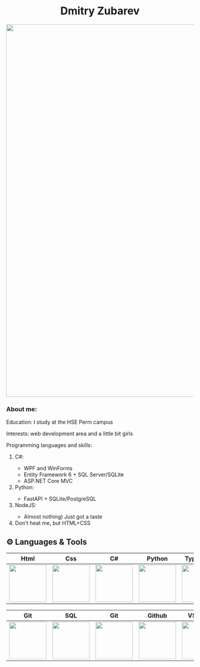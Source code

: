 <h1 align="center">Dmitry Zubarev</h1>
<div align="center">
  <img src="https://media.giphy.com/media/W0DmreotWsLUO2IFEi/giphy-downsized-large.gif" width="1000"/>
</div>

<h3>About me:</h3>
Education: I study at the HSE Perm campus

Interests: web development area and a little bit girls

Programming languages and skills:
<ol>
 <li>C#:</li>
   <ul>
     <li>WPF and WinForms</li>
     <li>Entity Framework 6 + SQL Server/SQLite</li>
     <li>ASP.NET Core MVC</li>
   </ul>
 <li>Python:</li>
   <ul>
     <li>FastAPI + SQLite/PostgreSQL</li>
   </ul>
 <li>NodeJS:</li>
   <ul>
     <li>Almost nothing) Just got a taste</li>
   </ul>
  <li>Don't heat me, but HTML+CSS</li>
</ol>



## ⚙️ Languages & Tools 

|Html|Css|C#|Python|Typescript|Bootstrap
|:-:|:-:|:-:|:-:|:-:|:-:|
|<img style="width: 100px" src="https://media.giphy.com/media/QssGEmpkyEOhBCb7e1/giphy.gif">|<img style="width: 100px" src="https://media.giphy.com/media/CEHtFH3rJ6xdhBUKIT/giphy.gif">|<img style="width: 100px" src="https://mir-s3-cdn-cf.behance.net/project_modules/max_1200/622ca052071761.59034e74abb36.gif">|<img style="width: 100px" src="https://media.giphy.com/media/KAq5w47R9rmTuvWOWa/giphy.gif">|<img style="width: 100px" src="https://upload.wikimedia.org/wikipedia/commons/thumb/4/4c/Typescript_logo_2020.svg/2048px-Typescript_logo_2020.svg.png">|<img style="width: 100px" src="https://getbootstrap.com/docs/4.6/assets/brand/bootstrap-social-logo.png">|

|Git|SQL|Git|Github|VS Code|SQL
|:-:|:-:|:-:|:-:|:-:|:-:|
|<img style="width: 100px" src="https://media.giphy.com/media/kH1DBkPNyZPOk0BxrM/giphy.gif">|<img style="width: 100px" src="https://media1.giphy.com/media/EK5nB6wQKKN86j7GWx/giphy.gif?cid=790b76113fd65a9386daf6b2bd86487884627fdfdf1a597a&rid=giphy.gif&ct=s">|<img style="width: 100px" src="https://media.giphy.com/media/kH1DBkPNyZPOk0BxrM/giphy.gif">|<img style="width: 100px" src="https://media.giphy.com/media/KzJkzjggfGN5Py6nkT/giphy.gif">|<img style="width: 100px" src="https://media.giphy.com/media/IdyAQJVN2kVPNUrojM/giphy.gif">|<img style="width: 100px" src="https://media1.giphy.com/media/EK5nB6wQKKN86j7GWx/giphy.gif?cid=790b76113fd65a9386daf6b2bd86487884627fdfdf1a597a&rid=giphy.gif&ct=s">|
</br>
